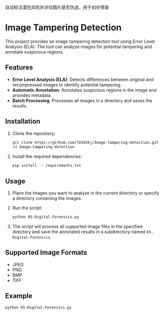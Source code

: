 自动标注潜在风险并评估图片是否伪造，用于初步筛查
# Image Tampering Detection

This project provides an image tampering detection tool using Error Level Analysis (ELA). The tool can analyze images for potential tampering and annotate suspicious regions.

## Features

- **Error Level Analysis (ELA)**: Detects differences between original and recompressed images to identify potential tampering.
- **Automatic Annotation**: Annotates suspicious regions in the image and provides metadata.
- **Batch Processing**: Processes all images in a directory and saves the results.

## Installation

1. Clone the repository:
    ```sh
    git clone https://github.com/l6565kj/Image-tampering-detection.git
    cd Image-tampering-detection
    ```

2. Install the required dependencies:
    ```sh
    pip install -r requirements.txt
    ```

## Usage

1. Place the images you want to analyze in the current directory or specify a directory containing the images.

2. Run the script:
    ```sh
    python 65-Digital-Forensics.py
    ```

3. The script will process all supported image files in the specified directory and save the annotated results in a subdirectory named `65-Digital-Forensics`.

## Supported Image Formats

- JPEG
- PNG
- BMP
- TIFF

## Example

```sh
python 65-Digital-Forensics.py
